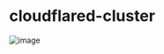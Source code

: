 # cloudflared-cluster

![image](https://github.com/yoshihiro-shu/cloudflared-cluster/assets/84740493/f6ce1b0c-112d-4570-b951-bf25dd3eaa47)

